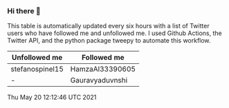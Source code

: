 ### Hi there 👋

This table is automatically updated every six hours with a list of Twitter users who have followed me and unfollowed me. I used Github Actions, the Twitter API, and the python package tweepy to automate this workflow.

| Unfollowed me |  Followed me |
| --- | --- |
|stefanospinel15|HamzaAl33390605|
|-|Gauravyaduvnshi|
Thu May 20 12:12:46 UTC 2021
